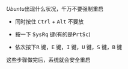 <!--
 * @Description: 
 * @Version: 1.0
 * @Author: DaLao
 * @Email: dalao_li@163.com
 * @Date: 2021-04-15 20:52:08
 * @LastEditors: DaLao
 * @LastEditTime: 2021-12-23 00:30:28
-->


$Ubuntu$出现什么状况，千万不要强制重启


- 同时按住 <kbd>Ctrl</kbd> + <kbd>Alt</kbd> 不要放

- 按一下 <kbd>SysRq</kbd> 键(有的是<kbd>PrtSc</kbd>)

- 依次按下<kbd>R</kbd> 键，<kbd>E</kbd> 键，<kbd>I</kbd> 键，<kbd>U</kbd> 键，<kbd>S</kbd> 键，<kbd>B</kbd> 键


这些步骤做完后，系统就会安全重启
